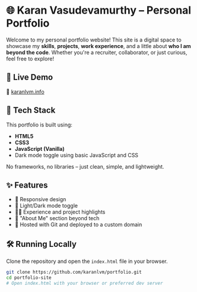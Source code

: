 # 🌐 Karan Vasudevamurthy – Personal Portfolio

Welcome to my personal portfolio website! This site is a digital space to showcase my **skills**, **projects**, **work experience**, and a little about **who I am beyond the code**. Whether you're a recruiter, collaborator, or just curious, feel free to explore!

## 🚀 Live Demo

🔗 [karanlvm.info](https://karanlvm.info)

## 🧰 Tech Stack

This portfolio is built using:

- **HTML5**
- **CSS3**
- **JavaScript (Vanilla)**
- Dark mode toggle using basic JavaScript and CSS

No frameworks, no libraries – just clean, simple, and lightweight.

## ✨ Features

- 🎨 Responsive design
- 🌙 Light/Dark mode toggle
- 🧑‍💼 Experience and project highlights
- 💬 "About Me" section beyond tech
- 🔗 Hosted with Git and deployed to a custom domain

## 🛠️ Running Locally

Clone the repository and open the `index.html` file in your browser.

```bash
git clone https://github.com/karanlvm/portfolio.git
cd portfolio-site
# Open index.html with your browser or preferred dev server
